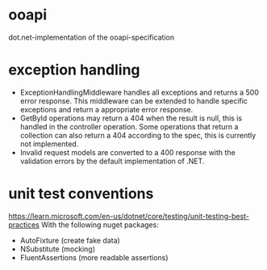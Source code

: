 # ooapi
dot.net-implementation of the ooapi-specification

# exception handling
- ExceptionHandlingMiddleware handles all exceptions and returns a 500 error response. This middleware can be extended to handle specific exceptions and return a appropriate error response.
- GetById operations may return a 404 when the result is null, this is handled in the controller operation. Some operations that return a collection can also return a 404 according to the spec, this is currently not implemented.
- Invalid request models are converted to a 400 response with the validation errors by the default implementation of .NET.

# unit test conventions
https://learn.microsoft.com/en-us/dotnet/core/testing/unit-testing-best-practices
With the following nuget packages:
- AutoFixture (create fake data)
- NSubstitute (mocking)
- FluentAssertions (more readable assertions)